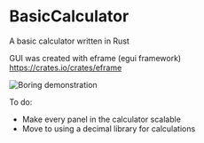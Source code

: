 # BasicCalculator
 A basic calculator written in Rust

GUI was created with eframe (egui framework)
https://crates.io/crates/eframe

![Boring demonstration](https://i.imgur.com/bdVH4gU.gif)

To do:
 - Make every panel in the calculator scalable
 - Move to using a decimal library for calculations

